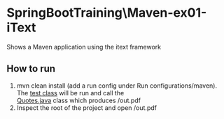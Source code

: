 # SpringBootTraining\Maven-ex01-iText

Shows a Maven application using the itext framework

## How to run
1. mvn clean install (add a run config under Run configurations/maven). 
The [test class](src/test/java/dk/lundogbendsen/mavendemo/QuotesTest.java) will be run and call the  
[Quotes.java](src/main/java/dk/lundogbendsen/mavendemo/Quotes.java) class which produces /out.pdf 
2. Inspect the root of the project and open /out.pdf
 
                              







